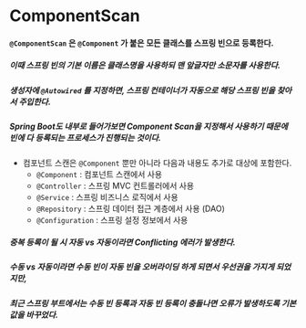 # ComponentScan

#### `@ComponentScan` 은 `@Component` 가 붙은 모든 클래스를 스프링 빈으로 등록한다. 
#####  이때 스프링 빈의 기본 이름은 클래스명을 사용하되 맨 앞글자만 소문자를 사용한다.

##### 생성자에 `@Autowired` 를 지정하면, 스프링 컨테이너가 자동으로 해당 스프링 빈을 찾아서 주입한다.

##### Spring Boot도 내부로 들어가보면 Component Scan을 지정해서 사용하기 때문에 빈에 다 등록되는 프로세스가 진행되는 것이다.

* 컴포넌트 스캔은 `@Component` 뿐만 아니라 다음과 내용도 추가로 대상에 포함한다. 
    - `@Component` : 컴포넌트 스캔에서 사용
    - `@Controller` : 스프링 MVC 컨트롤러에서 사용
    - `@Service` : 스프링 비즈니스 로직에서 사용
    - `@Repository` : 스프링 데이터 접근 계층에서 사용 (DAO)
    - `@Configuration` : 스프링 설정 정보에서 사용


##### 중복 등록이 될 시 자동 vs 자동이라면 Conflicting 에러가 발생한다.
##### 수동 vs 자동이라면 수동 빈이 자동 빈을 오버라이딩 하게 되면서 우선권을 가지게 되었지만,
##### 최근 스프링 부트에서는 수동 빈 등록과 자동 빈 등록이 충돌나면 오류가 발생하도록 기본 값을 바꾸었다.
